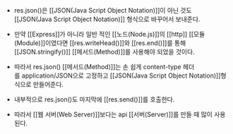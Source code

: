 - res.json()은 [[JSON(Java Script Object Notation)]]이 아닌 것도 [[JSON(Java Script Object Notation)]] 형식으로 바꾸어서 보내준다. 

- 만약 [[Express]]가 아니라 일반 적인 [[노드(Node.js)]]의 [[http]] [[모듈(Module)]]이였다면 [[res.writeHead()]]와 [[res.end()]]를 통해 [[JSON.stringify()]] [[메서드(Method)]]를 사용해야 되었을 것이다.

- 따라서 res.json() [[메서드(Method)]]는 손 쉽게 content-type 헤더를 application/JSON으로 고정하고 [[JSON(Java Script Object Notation)]]형식으로 만들어준다.

- 내부적으로 res.json()도 마지막에 [[res.send()]]를 호출한다.  

- 따라서 [[웹 서버(Web Server)]]보다는 api [[서버(Server)]]를 만들 때 많이 사용된다.